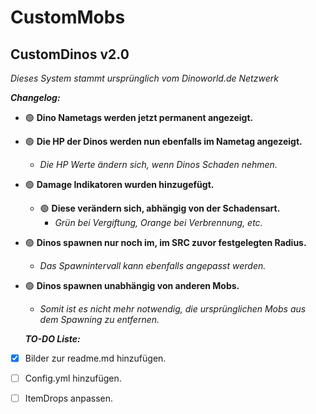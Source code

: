 # CustomMobs

## CustomDinos v2.0

_Dieses System stammt ursprünglich vom Dinoworld.de Netzwerk_

***Changelog:***

- :green_circle: **Dino Nametags werden jetzt permanent angezeigt.**
- :green_circle: **Die HP der Dinos werden nun ebenfalls im Nametag angezeigt.**
  - *Die HP Werte ändern sich, wenn Dinos Schaden nehmen.*
- :green_circle: **Damage Indikatoren wurden hinzugefügt.**
  - :green_circle: **Diese verändern sich, abhängig von der Schadensart.**
    - *Grün bei Vergiftung, Orange bei Verbrennung, etc.*
- :green_circle: **Dinos spawnen nur noch im, im SRC zuvor festgelegten Radius.**
  - *Das Spawnintervall kann ebenfalls angepasst werden.*
- :green_circle: **Dinos spawnen unabhängig von anderen Mobs.**
  - *Somit ist es nicht mehr notwendig, die ursprünglichen Mobs aus dem Spawning zu entfernen.*
  
  
  ***TO-DO Liste:***

- [x] Bilder zur readme.md hinzufügen.
- [ ] Config.yml hinzufügen.
- [ ] ItemDrops anpassen.

